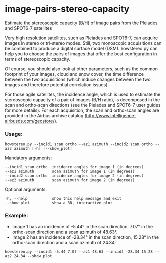 # image-pairs-stereo-capacity
Estimate the stereoscopic capacity (B/H) of image pairs from the Pleiades and SPOT6-7 satellites

Very high resolution satellites, such as Pleiades and SPOT6-7, can acquire images in stereo or tri-stereo modes. Still, two monoscopic acquisitions can be combined to produce a digital surface model (DSM). howstereo.py can help you to choose the pairs of images that offer the best configuration in terms of stereoscopic capacity.

Of course, you should also look at other parameters, such as the common footprint of your images, cloud and snow cover, the time difference between the two acquisitions (which induce changes between the two images and therefore potential correlation issues).

For those agile satellites, the incidence angle, which is used to estimate the stereoscopic capacity of a pair of images (B/H ratio), is decomposed in the scan and ortho-scan directions (see the Pleiades and SPOT6-7 user guides for more details). For each acquisition, the scan and ortho-scan angles are provided in the Airbus archive catalog (http://www.intelligence-airbusds.com/geostore/).

### Usage:

```
howstereo.py --incid1 scan ortho --az1 azimuth --incid2 scan ortho --az2 azimuth [-h] [--show_plot]
```
Mandatory arguments:
```
--incid1 scan ortho  incidence angles for image 1 (in degrees)
--az1 azimuth        scan azimuth for image 1 (in degrees)
--incid2 scan ortho  incidence angles for image 2 (in degrees)
--az2 azimuth        scan azimuth for image 2 (in degrees)
```
Optional arguments:
```
-h, --help           show this help message and exit
--show_plot          show a 3D, interactive plot
```

### Example:
- Image 1 has an incidence of -5.44° in the scan direction, 7.07° in the ortho-scan direction and a scan azimuth of 48.63°.
- Image 2 has an incidence of -28.34° in the scan direction, 15.28° in the ortho-scan direction and a scan azimuth of 24.34°

`howstereo.py --incid1 -5.44 7.07 --az1 48.63 --incid2 -28.34 15.28 --az2 24.34 --show_plot`
